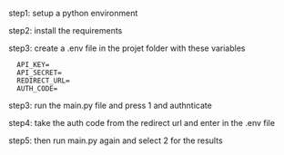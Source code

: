 step1: setup a  python environment

step2: install the requirements

step3: create a .env file in the projet folder with these variables

      API_KEY=
      API_SECRET=
      REDIRECT_URL=
      AUTH_CODE=
  
step3: run the main.py file and press 1 and authnticate

step4: take the auth code from the redirect url and enter in the .env file

step5: then run main.py again and select 2 for the results

